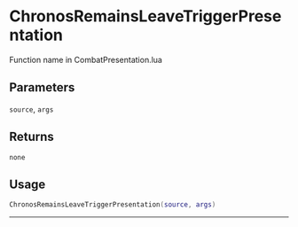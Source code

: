 # ChronosRemainsLeaveTriggerPresentation
Function name in CombatPresentation.lua
## Parameters
`source`, `args`
## Returns
`none`
## Usage
```lua
ChronosRemainsLeaveTriggerPresentation(source, args)
```
---
